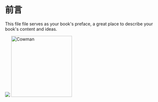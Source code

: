 # 前言

This file file serves as your book's preface, a great place to describe your book's content and ideas.







![](/assets/CSF_圓Logo.png)
<img src="https://photos.app.goo.gl/p3lB9e1KDh6H64yg1" alt="Cowman" width="200" height="200" border="0" />
